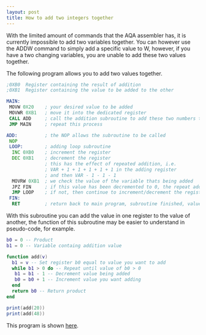 ```yaml
---
layout: post
title: How to add two integers together
---
```

With the limited amount of commands that the AQA assembler has, it is currently impossible to add two variables together. You can however use the ADDW command to simply add a specific value to W, however, if you have a two changing variables, you are unable to add these two values together.

The following program allows you to add two values together.

~~~asm
;0XB0  Register containing the result of addition
;0XB1  Register containing the value to be added to the other

MAIN:
 MOVW 0X20    ; your desired value to be added
 MOVWR 0XB1   ; move it into the dedicated register
 CALL ADD     ; call the addition subroutine to add these two numbers together
 JMP MAIN     ; repeat this process

ADD:          ; the NOP allows the subroutine to be called
 NOP
 LOOP:        ; adding loop subroutine
  INC 0XB0    ; increment the register
  DEC 0XB1    ; decrement the register
              ; this has the effect of repeated addition, i.e.
              ; VAR + 1 + 1 + 1 + 1 + 1 in the adding register
              ; and then VAR - 1 - 1 - 1
  MOVRW 0XB1  ; we check the value of the variable thats being added
  JPZ FIN     ; if this value has been decremented to 0, the repeat addition is complete
  JMP LOOP    ; if not, then continue to increment/decrement the registers
 FIN:        
  RET         ; return back to main program, subroutine finished, values added.
 ~~~

With this subroutine you can add the value in one register to the value of another, the function of this subroutine may be easier to understand in pseudo-code, for example.

~~~lua
b0 = 0 -- Product
b1 = 0 -- Variable containg addition value

function add(v)
  b1 = v -- Set register b0 equal to value you want to add
  while b1 > 0 do -- Repeat until value of b0 > 0 
   b1 = b1 - 1 -- Decrement value being added
   b0 = b0 + 1 -- Increment value you want adding
  end
  return b0 -- Return product
end

print(add(20))
print(add(48))
~~~

This program is shown [here](https://repl.it/IOtV).
